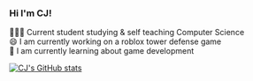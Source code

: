 ### Hi I'm CJ!

🧑🏻‍🎓 Current student studying & self teaching Computer Science<br/>
😄 I am currently working on a roblox tower defense game<br/>
🌱 I am currently learning about game development<br/>

[![CJ's GitHub stats](https://github-readme-stats.vercel.app/api?username=CarelesslyCarlos)](https://github.com/CarelesslyCarlos/github-readme-stats)


<!--
**CarelesslyCarlos/CarelesslyCarlos** is a ✨ _special_ ✨ repository because its `README.md` (this file) appears on your GitHub profile.

Here are some ideas to get you started:

- 🔭 I’m currently working on ...
- 🌱 I’m currently learning ...
- 👯 I’m looking to collaborate on ...
- 🤔 I’m looking for help with ...
- 💬 Ask me about ...
- 📫 How to reach me: ...
https://github.com/anuraghazra/github-readme-stats
- 😄 Pronouns: ...
- ⚡ Fun fact: ...
-->
